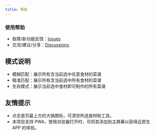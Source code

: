 ```yaml
---
title: 帮助
---
```


<h3 text="center" font="serif black">
使用帮助
</h3>

- 故障/新功能反馈：[Issues](https://github.com/YunYouJun/cook/issues)
- 交流/建议/分享：[Discussions](https://github.com/YunYouJun/cook/issues)

## **模式说明**

- 模糊匹配：展示所有含当前选中任意食材的菜谱
- 精准匹配：展示所有含当前选中所有食材的菜谱
- 生存模式：展示当前选中食材即可制作的所有菜谱

## **友情提示**

- 点击首页最上方的大锅图标，可清空所选食材和工具。
- 本项目支持 PWA，使用浏览器打开时，可将其添加到主屏幕以获得近原生 APP 的体验。

<br />
